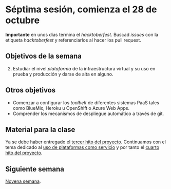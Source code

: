 # Séptima sesión, comienza el 28 de octubre

**Importante** en unos días termina el *hacktoberfest*. Buscad *issues* con la
etiqueta *hacktoberfest* y referenciarlos al hacer los pull request.

## Objetivos de la semana

2. Estudiar el nivel *plataforma* de la infraestructura virtual y su
   uso en prueba y producción y darse de alta en alguno.


## Otros objetivos

* Comenzar a configurar los *toolbelt* de diferentes sistemas PaaS tales como BlueMix, Heroku u OpenShift o Azure Web Apps.
* Comprender los mecanismos de despliegue automático a través de git.

## Material para la clase

Ya se debe haber entregado el [tercer hito del proyecto](http://jj.github.io/IV/documentos/proyecto/3.Microservicios). Continuamos con el tema dedicado al
[uso de plataformas como servicio](http://jj.github.io/IV/documentos/temas/PaaS) y por tanto el [cuarto hito del proyecto]().

## Siguiente semana

[Novena semana](semana-09.md).


